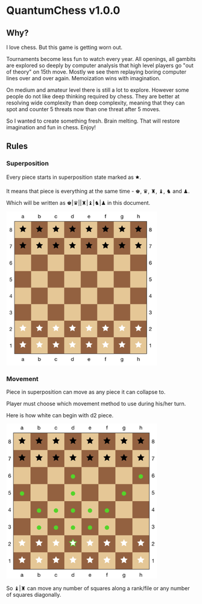 # QuantumChess v1.0.0

## Why?

I love chess. But this game is getting worn out.

Tournaments become less fun to watch every year. All openings, all gambits are explored so deeply by computer analysis that high level players go "out of theory" on 15th move. Mostly we see them replaying boring computer lines over and over again. Memoization wins with imagination.

On medium and amateur level there is still a lot to explore. However some people do not like deep thinking required by chess. They are better at resolving wide complexity than deep complexity, meaning that they can spot and counter 5 threats now than one threat after 5 moves.

So I wanted to create something fresh. Brain melting. That will restore imagination and fun in chess. Enjoy!

## Rules

### Superposition

Every piece starts in superposition state marked as 🟊.

It means that piece is everything at the same time - ♚, ♛, ♜, ♝, ♞ and ♟︎.

Which will be written as ♚|♛||♜|♝|♞|♟︎ in this document.

<img src="/positions/rules-superposition-1.png" width="400">


### Movement

Piece in superposition can move as any piece it can collapse to.

Player must choose which movement method to use during his/her turn.

Here is how white can begin with d2 piece.

<img src="/positions/rules-movement-1.png" width="400">

So ♝|♜ can move any number of squares along a rank/file or any number of squares diagonally.
